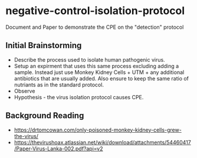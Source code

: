# negative-control-isolation-protocol

Document and Paper to demonstrate the CPE on the "detection" protocol

## Initial Brainstorming

* Describe the process used to isolate human pathogenic virus.
* Setup an expirment that uses this same process excluding adding a sample.  Instead just use Monkey Kidney Cells + UTM + any additional antibiotics that are usually added.  Also ensure to keep the same ratio of nutriants as in the standard protocol.
* Observe
* Hypothesis - the virus isolation protocol causes CPE.


## Background Reading

* https://drtomcowan.com/only-poisoned-monkey-kidney-cells-grew-the-virus/
* https://thevirushoax.atlassian.net/wiki/download/attachments/54460417/Paper-Virus-Lanka-002.pdf?api=v2
